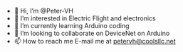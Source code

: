 - 👋 Hi, I’m @Peter-VH
- 👀 I’m interested in Electric Flight and electronics
- 🌱 I’m currently learning Arduino coding
- 💞️ I’m looking to collaborate on DeviceNet on Arduino
- 📫 How to reach me E-mail me at petervh@coolsllc.net

<!---
Peter-VH/Peter-VH is a ✨ special ✨ repository because its `README.md` (this file) appears on your GitHub profile.
You can click the Preview link to take a look at your changes.
--->
